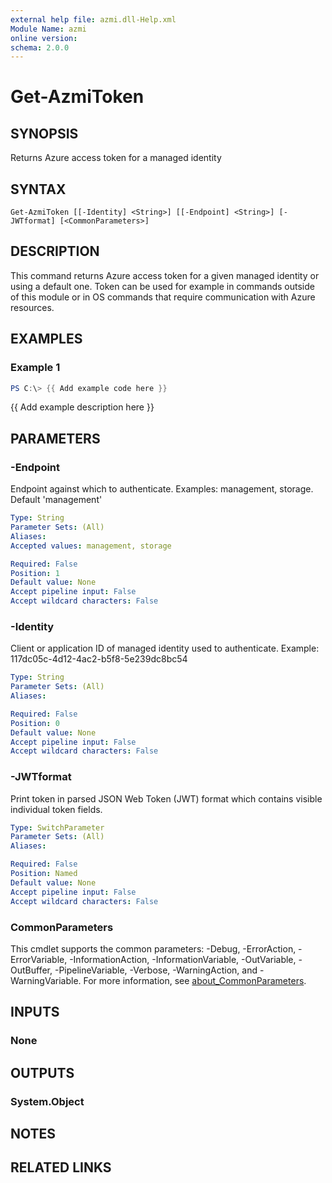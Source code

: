 ```yaml
---
external help file: azmi.dll-Help.xml
Module Name: azmi
online version:
schema: 2.0.0
---
```


# Get-AzmiToken

## SYNOPSIS
Returns Azure access token for a managed identity

## SYNTAX

```
Get-AzmiToken [[-Identity] <String>] [[-Endpoint] <String>] [-JWTformat] [<CommonParameters>]
```

## DESCRIPTION
This command returns Azure access token for a given managed identity or using a default one. Token can be used for example in commands outside of this module or in OS commands that require communication with Azure resources.

## EXAMPLES

### Example 1
```powershell
PS C:\> {{ Add example code here }}
```

{{ Add example description here }}

## PARAMETERS

### -Endpoint
Endpoint against which to authenticate. Examples: management, storage. Default 'management'

```yaml
Type: String
Parameter Sets: (All)
Aliases:
Accepted values: management, storage

Required: False
Position: 1
Default value: None
Accept pipeline input: False
Accept wildcard characters: False
```

### -Identity
Client or application ID of managed identity used to authenticate. Example: 117dc05c-4d12-4ac2-b5f8-5e239dc8bc54

```yaml
Type: String
Parameter Sets: (All)
Aliases:

Required: False
Position: 0
Default value: None
Accept pipeline input: False
Accept wildcard characters: False
```

### -JWTformat
Print token in parsed JSON Web Token (JWT) format which contains visible individual token fields.

```yaml
Type: SwitchParameter
Parameter Sets: (All)
Aliases:

Required: False
Position: Named
Default value: None
Accept pipeline input: False
Accept wildcard characters: False
```

### CommonParameters
This cmdlet supports the common parameters: -Debug, -ErrorAction, -ErrorVariable, -InformationAction, -InformationVariable, -OutVariable, -OutBuffer, -PipelineVariable, -Verbose, -WarningAction, and -WarningVariable. For more information, see [about_CommonParameters](http://go.microsoft.com/fwlink/?LinkID=113216).

## INPUTS

### None

## OUTPUTS

### System.Object
## NOTES

## RELATED LINKS

